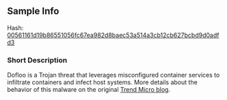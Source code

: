 ## Sample Info

Hash: [00561161d19b86551056fc67ea982d8baec53a514a3cb12cb627bcbd9d0adfd3](https://www.virustotal.com/gui/file/00561161d19b86551056fc67ea982d8baec53a514a3cb12cb627bcbd9d0adfd3/detection)

### Short Description

Dofloo is a Trojan threat that leverages misconfigured container services to infiltrate containers and infect host systems. More details about the behavior of this malware on the original [Trend Micro blog](https://blog.trendmicro.com/trendlabs-security-intelligence/aesddos-botnet-malware-infiltrates-containers-via-exposed-docker-apis/).
